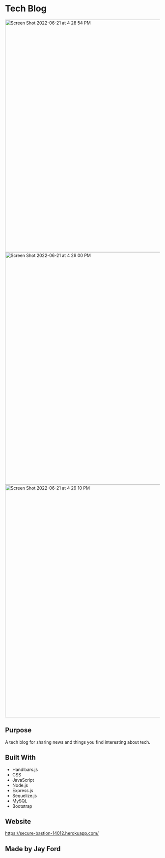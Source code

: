 # Tech Blog

<img width="756" alt="Screen Shot 2022-06-21 at 4 28 54 PM" src="https://user-images.githubusercontent.com/93888416/174892332-4adc7d99-d222-42ac-b32d-86a399e49554.png">
<img width="756" alt="Screen Shot 2022-06-21 at 4 29 00 PM" src="https://user-images.githubusercontent.com/93888416/174892351-90da9431-100d-4169-b18f-815da8cdceda.png">
<img width="756" alt="Screen Shot 2022-06-21 at 4 29 10 PM" src="https://user-images.githubusercontent.com/93888416/174892365-b79e8cfc-2d34-4529-8399-9fc4d2885c51.png">

## Purpose
A tech blog for sharing news and things you find interesting about tech.

## Built With
* Handlbars.js
* CSS
* JavaScript
* Node.js
* Express.js
* Sequelize.js
* MySQL
* Bootstrap

## Website
https://secure-bastion-14012.herokuapp.com/

## Made by Jay Ford
